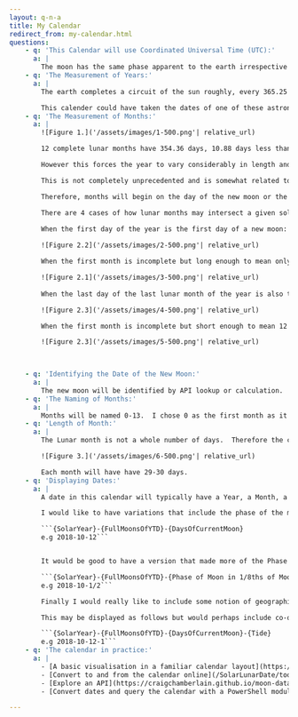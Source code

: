 ```yaml
---
layout: q-n-a
title: My Calendar
redirect_from: my-calendar.html
questions: 
    - q: 'This Calendar will use Coordinated Universal Time (UTC):'
      a: |
        The moon has the same phase apparent to the earth irrespective of time zone.  Initially, my calendar will not count hours.  A local component and a subdivision of the day may be introduced at a later date.  For example tides may bisect a day but depend very largely on locality as do, sunrises and sunsets.
    - q: 'The Measurement of Years:'
      a: |
        The earth completes a circuit of the sun roughly, every 365.25 days.  Any given point in this cycle could be called the start/end of a year although there are four natural points to choose from, namely the [solstices](https://en.wikipedia.org/wiki/Solstice) and [equinoxes](https://en.wikipedia.org/wiki/Equinox).  For example in the Gregorian calendar, the new year is related but not identical to the winter solstice which is usually the 21st or 22nd of December, the shortest day of the year as experienced in the Northern Hemisphere (N.B this same event would be observed as the summer solstice in the Southern Hemisphere).

        This calender could have taken the dates of one of these astronomical events as the start of its year.  However, I have decided to count my years in the Common Era and begin the year on the 1st of January in the Gregorian Calendar.  This will make the calendar simpler to implement and simpler to understand, as a map onto the Gregorian Calendar.  I may make a "strict mode" at a later date, which would be largely in phase but not sync with the Gregorian Calendar.
    - q: 'The Measurement of Months:'
      a: |
        ![Figure 1.]('/assets/images/1-500.png'| relative_url)

        12 complete lunar months have 354.36 days, 10.88 days less than the solar year.  Depending on the age of the moon at the start of a solar year, the solar year may have 11 or 12 whole lunar months and one or two partial months.  In many lunisolar calendars, this means that the lunisolar year is approximated to a whole number of lunar months, mostly resulting in a shorter, but occasionally a longer, year than the solar year.  If a lunisolar year typically has 12 whole lunar months then extra months must be added on special longer years to make up for lost days, in the way leap days are added to years in the Gregorian Calendar.

        However this forces the year to vary considerably in length and requires complex patterns to decide in which year to add a month.  This calendar will favour the complete solar year and split the months that fall over the start and end of a year.

        This is not completely unprecedented and is somewhat related to the concept of uncounted time.  [Some Coast Salish peoples used a calendar of this kind. For instance, the Chehalis began their count of lunar months from the arrival of spawning chinook salmon (in Gregorian calendar October), and counted 10 months, leaving an uncounted period until the next chinook salmon run.](https://en.wikipedia.org/wiki/Lunisolar_calendar#With_uncounted_time)

        Therefore, months will begin on the day of the new moon or the start of a new year.  Months will end on the day before the new moon or the end of the year.

        There are 4 cases of how lunar months may intersect a given solar year. In all cases there are 13 or 14 resulting months.  As lunar month lengths vary somewhat the figures given for age of the moon in each case are based on a simplified model and may be out by a day or so in some years.
        
        When the first day of the year is the first day of a new moon:

        ![Figure 2.2]('/assets/images/2-500.png'| relative_url)

        When the first month is incomplete but long enough to mean only 11 whole months are possible and a further incomplete month at the end:

        ![Figure 2.1]('/assets/images/3-500.png'| relative_url)
        
        When the last day of the last lunar month of the year is also the last day of the year:

        ![Figure 2.3]('/assets/images/4-500.png'| relative_url)

        When the first month is incomplete but short enough to mean 12 whole months are possible and a further incomplete month at the end:

        ![Figure 2.3]('/assets/images/5-500.png'| relative_url)

        

    - q: 'Identifying the Date of the New Moon:'
      a: | 
        The new moon will be identified by API lookup or calculation.  It will not depend on observation. 
    - q: 'The Naming of Months:'
      a: |
        Months will be named 0-13.  I chose 0 as the first month as it will only be a complete month in exceptional circumstances.  It would be fun to name the final month X for the same reasons.  However, I will stick with integers as I also like the reference to [the indexing of sequences which begins at 0 in computing and mathematics](https://en.wikipedia.org/wiki/Zero-based_numbering).
    - q: 'Length of Month:'
      a: |
        The Lunar month is not a whole number of days.  Therefore the calendar months will have variable lengths.

        ![Figure 3.]('/assets/images/6-500.png'| relative_url)

        Each month will have have 29-30 days.
    - q: 'Displaying Dates:'
      a: |
        A date in this calendar will typically have a Year, a Month, a Day and a UTC Gregorian DateTime.

        I would like to have variations that include the phase of the moon 

        ```{SolarYear}-{FullMoonsOfYTD}-{DaysOfCurrentMoon} 
        e.g 2018-10-12```


        It would be good to have a version that made more of the Phase of the Moon, this would make it more universal, and limit the problems associated with crushing time zone.

        ```{SolarYear}-{FullMoonsOfYTD}-{Phase of Moon in 1/8ths of Moon}  
        e.g 2018-10-1/2```

        Finally I would really like to include some notion of geographic location, particularly tide which is experienced heterogeneously across the surface of the earth.

        This may be displayed as follows but would perhaps include co-ordinates in the object.

        ```{SolarYear}-{FullMoonsOfYTD}-{DaysOfCurrentMoon}-{Tide}  
        e.g 2018-10-12-1```
    - q: 'The calendar in practice:'
      a: |
        - [A basic visualisation in a familiar calendar layout](https://craigchamberlain.github.io/SolarLunarCalendar/)
        - [Convert to and from the calendar online](/SolarLunarDate/tool)
        - [Explore an API](https://craigchamberlain.github.io/moon-data/)
        - [Convert dates and query the calendar with a PowerShell module](https://www.powershellgallery.com/packages/SolarLunarName/)

---
```

